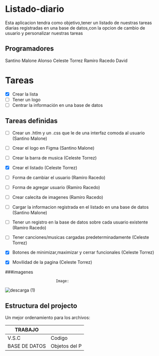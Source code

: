# Listado-diario

Esta aplicacion tendra como objetivo,tener un listado de nuestras tareas diarias registradas en una base de datos,con la opcion de cambio de usuario y personalizar nuestras tareas


## Programadores
Santino Malone Alonso
Celeste Torrez 
Ramiro Racedo David


# Tareas

 - [x] Crear la lista
 - [ ] Tener un logo
 - [ ] Centrar la información en una base de datos

## Tareas definidas

 - [ ] Crear un .htlm y un .css que le de una interfaz comoda al usuario (Santino Malone)
 - [ ] Crear el logo en Figma (Santino Malone)
 - [ ] Crear la barra de musica (Celeste Torrez)
 - [x] Crear el listado (Celeste Torrez)
 - [ ] Forma de cambiar el usuario (Ramiro Racedo)
 - [ ] Forma de agregar usuario (Ramiro Racedo)
 - [ ] Crear calecita de imagenes (Ramiro Racedo)
 - [ ] Cargar la informacion registrada en el listado en una base de datos (Santino Malone)
 - [ ] Tener un registro en la base de datos sobre cada usuario existente (Ramiro Racedo)
 - [ ] Tener canciones/musicas cargadas predeterminadamente (Celeste Torrez)
 - [x] Botones de minimizar,maximizar y cerrar funcionales (Celeste Torrez)
 - [x] Movilidad de la pagina (Celeste Torrez)



###imagenes

                           Image:

![descarga (1)](https://user-images.githubusercontent.com/105503025/179366883-29ddb5e5-9e28-4da6-9803-74a60778ba18.jpg)


## Estructura del projecto

Un mejor ordenamiento para los archivos:

|    TRABAJO    |               |
| ------------- | ------------- |
| V.S.C         | Codigo        |
| BASE DE DATOS | Objetos del P |